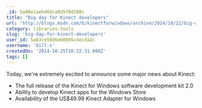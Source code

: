 ```yaml
---
_id: 5a88e1aebd6dca0d5f0d288c
title: "Big day for Kinect developers"
url: 'http://blogs.msdn.com/b/kinectforwindows/archive/2014/10/22/big-day-for-kinect-developers.aspx'
category: libraries-tools
slug: 'big-day-for-kinect-developers'
user_id: 5a83ce59d6eb0005c4ecda2c
username: 'bill-s'
createdOn: '2014-10-25T10:22:31.000Z'
tags: []
---
```


Today, we're extremely excited to announce some major news about Kinect:
<ul>
	<li>The full release of the Kinect for Windows software development kit 2.0</li>
	<li>Ability to develop Kinect apps for the Windows Store</li>
	<li>Availability of the US$49.99 Kinect Adapter for Windows</li>
</ul>
